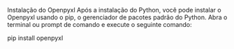 Instalação do Openpyxl
Após a instalação do Python, você pode instalar o Openpyxl usando o pip, o gerenciador de pacotes padrão do Python.
Abra o terminal ou prompt de comando e execute o seguinte comando:

pip install openpyxl
